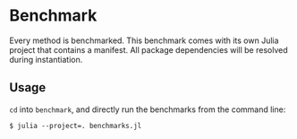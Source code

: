 # Benchmark

Every method is benchmarked. This benchmark comes with its own Julia project
that contains a manifest. All package dependencies will be resolved during
instantiation.

## Usage

`cd` into `benchmark`, and directly run the benchmarks from the command line:
```
$ julia --project=. benchmarks.jl
```
